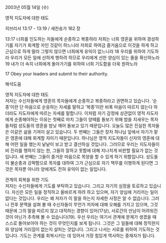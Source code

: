 2003년 05월 14일 (수)

영적 지도자에 대한 태도



히브리서 13:17 - 13:19 / 새찬송가 162 장


13:17 너희를 인도하는 자들에게 순종하고 복종하라 저희는 너희 영혼을 위하여 경성하기를 자기가 회계할 자인 것같이 하느니라 저희로 하여금 즐거움으로 이것을 하게 하고 근심으로 하게 말라 그렇지 않으면 너희에게 유익이 없느니라
18 우리를 위하여 기도하라 우리가 모든 일에 선하게 행하려 하므로 우리에게 선한 양심이 있는 줄을 확신하노라
19 내가 더 속히 너희에게 돌아가기를 위하여 너희 기도함을 더욱 원하노라

17 Obey your leaders and submit to their authority.

해석도움





영적 지도자에 대한 태도  
저자는 수신자들에게 영혼의 목자들에게 순종하고 복종하라고 권면하고 있습니다. ‘순종’이란 단 마음으로 순응하는 자세를 말하고 ‘복종’이란 비록 마음이 따르지 않는다 하더라도 지도자에게 따르는 자세를 말합니다. 이처럼 자기 감정에 상관없이 영적 지도자에게 순종해야하는 이유는 첫째로 마치 그들이 양떼를 돌보기 위해 밤을 지새우는 목자들처럼 성도들의 영혼을 밤낮 깨어 돌보고 있기 때문입니다. 오늘도 많은 진실한 목자들은 이같은 삶을 기꺼이 살고 있습니다. 두 번째는 그들은 장차 하나님 앞에서 자기가 맡은 영혼에 대해 회계할 자이기 때문입니다. 하나님은 영적 지도자들이 신자의 영혼에 대해 어떤 일을 했는지 낱낱이 보고 받고 결산하실 것입니다. 그러므로 우리는 지도자들이 비 진리를 행하지 않는 한, 그들의 잘하고 못함에 대해 지나치게 비판할 필요가 없는 것입니다. 세 번째는 그들이 즐거운 마음으로 목양을 할 수 있게 하기 위함입니다. 성도들이 불순종과 강퍅함으로 목자를 대하여 그가 근심으로 자기 책무를 이행하게 된다면 그것은 목자뿐 아니라 양에게도 전혀 유익이 없는 일입니다. 

관계의 회복을 위한 기도  
저자는 수신자들에게 기도를 부탁하고 있습니다. 그리고 자기의 심정을 토로하고 있습니다. 자신은 모든 일을 정직하고 올바르게 하려 하고 있으며, 자기 양심에 거리끼는 일이 없다는 것입니다. 우리는 왜 저자가 이 말을 하는지 자세한 사정은 알 수 없습니다. 그러나 전후 문맥을 살펴 볼 때 수신자들이 무언가 저자에 대해 오해를 가지고 있으며, 그것 때문에 그의 말을 따르지 않고 대적하는 경향이 있어(17상), 서로간의 만남이 어려워진 것이 아닌가 추측해 볼 수 있습니다(19). 우선 우리는 여기서 관계에 문제가 생겼을 때 스스로 돌아보아야 하는 것이 무엇인지를 보게 됩니다. 그것은 그 일들에 대해 정직한지와 양심에 거리낌이 없는지 살피는 것입니다. 그리고 나서는 서로를 위하여 기도하는 것입니다. 기도는 관계를 회복시키는 데 있어서 가장 힘있게 역사하는 중재자가 됩니다.
